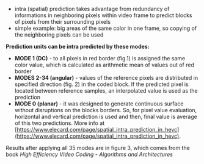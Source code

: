 ﻿* intra (spatial) prediction takes advantage from redundancy of informations in neighboring pixels within video frame to predict blocks of pixels from their surrounding pixels
* simple example: big areas of the same color in one frame, so copying of the neighboring pixels can be used

**Prediction units can be intra predicted by these modes:**

* __MODE 1 (DC)__ - to all pixels in red border (fig.1) is assigned the same color value, which is calculated as arithmetic mean of values out of red border	
* __MODES 2-34 (angular)__ - values of the reference pixels are distributed in specified direction (fig. 2) in the coded block. If the predicted pixel is located between reference samples, an interpolated value is used as the prediction
* __MODE 0 (planar)__ - it was designed to generate continuous surface without disruptions on the blocks borders. So, for pixel value evaluation, horizontal and vertical prediction is used and then, final value is average of this two predictions. More info at [https://www.elecard.com/page/spatial_intra_prediction_in_hevc](https://www.elecard.com/page/spatial_intra_prediction_in_hevc).

Results after applying all 35 modes are in figure 3, which comes from the book *High Efficiency Video Coding - Algorithms and Architectures*